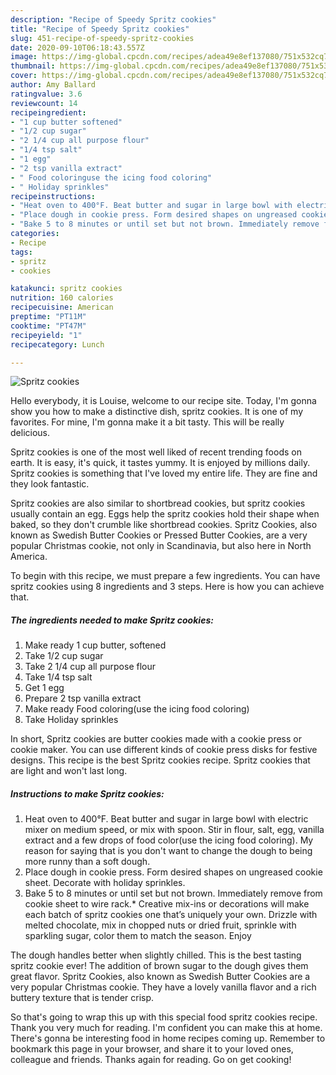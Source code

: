 ```yaml
---
description: "Recipe of Speedy Spritz cookies"
title: "Recipe of Speedy Spritz cookies"
slug: 451-recipe-of-speedy-spritz-cookies
date: 2020-09-10T06:18:43.557Z
image: https://img-global.cpcdn.com/recipes/adea49e8ef137080/751x532cq70/spritz-cookies-recipe-main-photo.jpg
thumbnail: https://img-global.cpcdn.com/recipes/adea49e8ef137080/751x532cq70/spritz-cookies-recipe-main-photo.jpg
cover: https://img-global.cpcdn.com/recipes/adea49e8ef137080/751x532cq70/spritz-cookies-recipe-main-photo.jpg
author: Amy Ballard
ratingvalue: 3.6
reviewcount: 14
recipeingredient:
- "1 cup butter softened"
- "1/2 cup sugar"
- "2 1/4 cup all purpose flour"
- "1/4 tsp salt"
- "1 egg"
- "2 tsp vanilla extract"
- " Food coloringuse the icing food coloring"
- " Holiday sprinkles"
recipeinstructions:
- "Heat oven to 400°F. Beat butter and sugar in large bowl with electric mixer on medium speed, or mix with spoon. Stir in flour, salt, egg, vanilla extract and a few drops of food color(use the icing food coloring). My reason for saying that is you don&#39;t want to change the dough to being more runny than a soft dough."
- "Place dough in cookie press. Form desired shapes on ungreased cookie sheet. Decorate with holiday sprinkles."
- "Bake 5 to 8 minutes or until set but not brown. Immediately remove from cookie sheet to wire rack.* Creative mix-ins or decorations will make each batch of spritz cookies one that’s uniquely your own. Drizzle with melted chocolate, mix in chopped nuts or dried fruit, sprinkle with sparkling sugar, color them to match the season. Enjoy"
categories:
- Recipe
tags:
- spritz
- cookies

katakunci: spritz cookies 
nutrition: 160 calories
recipecuisine: American
preptime: "PT11M"
cooktime: "PT47M"
recipeyield: "1"
recipecategory: Lunch

---
```



![Spritz cookies](https://img-global.cpcdn.com/recipes/adea49e8ef137080/751x532cq70/spritz-cookies-recipe-main-photo.jpg)

Hello everybody, it is Louise, welcome to our recipe site. Today, I'm gonna show you how to make a distinctive dish, spritz cookies. It is one of my favorites. For mine, I'm gonna make it a bit tasty. This will be really delicious.

Spritz cookies is one of the most well liked of recent trending foods on earth. It is easy, it's quick, it tastes yummy. It is enjoyed by millions daily. Spritz cookies is something that I've loved my entire life. They are fine and they look fantastic.

Spritz cookies are also similar to shortbread cookies, but spritz cookies usually contain an egg. Eggs help the spritz cookies hold their shape when baked, so they don&#39;t crumble like shortbread cookies. Spritz Cookies, also known as Swedish Butter Cookies or Pressed Butter Cookies, are a very popular Christmas cookie, not only in Scandinavia, but also here in North America.


To begin with this recipe, we must prepare a few ingredients. You can have spritz cookies using 8 ingredients and 3 steps. Here is how you can achieve that.

<!--inarticleads1-->

##### The ingredients needed to make Spritz cookies:

1. Make ready 1 cup butter, softened
1. Take 1/2 cup sugar
1. Take 2 1/4 cup all purpose flour
1. Take 1/4 tsp salt
1. Get 1 egg
1. Prepare 2 tsp vanilla extract
1. Make ready  Food coloring(use the icing food coloring)
1. Take  Holiday sprinkles


In short, Spritz cookies are butter cookies made with a cookie press or cookie maker. You can use different kinds of cookie press disks for festive designs. This recipe is the best Spritz cookies recipe. Spritz cookies that are light and won&#39;t last long. 

<!--inarticleads2-->

##### Instructions to make Spritz cookies:

1. Heat oven to 400°F. Beat butter and sugar in large bowl with electric mixer on medium speed, or mix with spoon. Stir in flour, salt, egg, vanilla extract and a few drops of food color(use the icing food coloring). My reason for saying that is you don&#39;t want to change the dough to being more runny than a soft dough.
1. Place dough in cookie press. Form desired shapes on ungreased cookie sheet. Decorate with holiday sprinkles.
1. Bake 5 to 8 minutes or until set but not brown. Immediately remove from cookie sheet to wire rack.* Creative mix-ins or decorations will make each batch of spritz cookies one that’s uniquely your own. Drizzle with melted chocolate, mix in chopped nuts or dried fruit, sprinkle with sparkling sugar, color them to match the season. Enjoy


The dough handles better when slightly chilled. This is the best tasting spritz cookie ever! The addition of brown sugar to the dough gives them great flavor. Spritz Cookies, also known as Swedish Butter Cookies are a very popular Christmas cookie. They have a lovely vanilla flavor and a rich buttery texture that is tender crisp. 

So that's going to wrap this up with this special food spritz cookies recipe. Thank you very much for reading. I'm confident you can make this at home. There's gonna be interesting food in home recipes coming up. Remember to bookmark this page in your browser, and share it to your loved ones, colleague and friends. Thanks again for reading. Go on get cooking!

